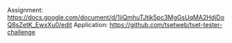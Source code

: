 Assignment: https://docs.google.com/document/d/1iiQmhuTJtik5pc3MgGsUqMA2HdjDoQ8sZetK_EwxXu0/edit
Application: https://github.com/tsetweb/tset-tester-challenge
